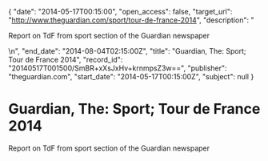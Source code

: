 {
  "date": "2014-05-17T00:15:00", 
  "open_access": false, 
  "target_url": "http://www.theguardian.com/sport/tour-de-france-2014", 
  "description": "<p>Report on TdF from sport section of the Guardian newspaper</p>\n", 
  "end_date": "2014-08-04T02:15:00Z", 
  "title": "Guardian, The: Sport; Tour de France 2014", 
  "record_id": "20140517T001500/SmBR+xXsJxHv+krnmpsZ3w==", 
  "publisher": "theguardian.com", 
  "start_date": "2014-05-17T00:15:00Z", 
  "subject": null
}

# Guardian, The: Sport; Tour de France 2014

<p>Report on TdF from sport section of the Guardian newspaper</p>
